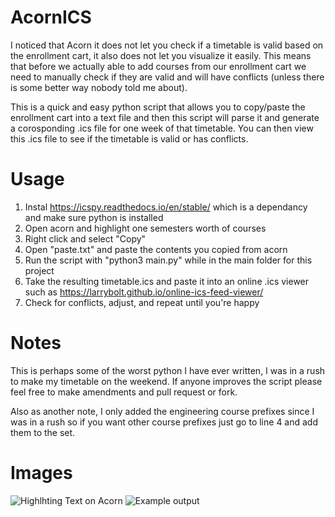 # AcornICS
I noticed that Acorn it does not let you check if a timetable is valid based on the enrollment cart, it also does not let you visualize it easily. This means that before we actually able to add courses from our enrollment cart we need to manually check if they are valid and will have conflicts (unless there is some better way nobody told me about). 

This is a quick and easy python script that allows you to copy/paste the enrollment cart into a text file and then this script will parse it and generate a corosponding .ics file for one week of that timetable. You can then view this .ics file to see if the timetable is valid or has conflicts. 

# Usage
1. Instal https://icspy.readthedocs.io/en/stable/ which is a dependancy and make sure python is installed
2. Open acorn and highlight one semesters worth of courses 
3. Right click and select "Copy"
4. Open "paste.txt" and paste the contents you copied from acorn
5. Run the script with "python3 main.py" while in the main folder for this project
6. Take the resulting timetable.ics and paste it into an online .ics viewer such as https://larrybolt.github.io/online-ics-feed-viewer/ 
7. Check for conflicts, adjust, and repeat until you're happy

# Notes
This is perhaps some of the worst python I have ever written, I was in a rush to make my timetable on the weekend. If anyone improves the script please feel free to make amendments and pull request or fork. 

Also as another note, I only added the engineering course prefixes since I was in a rush so if you want other course prefixes just go to line 4 and add them to the set. 

# Images
![Highlhting Text on Acorn](https://i.ibb.co/LN99Qvf/Screen-Shot-2021-06-27-at-1-33-57-PM.png)
![Example output](https://i.ibb.co/HgrBjsK/Screen-Shot-2021-06-27-at-2-10-59-PM.png)

